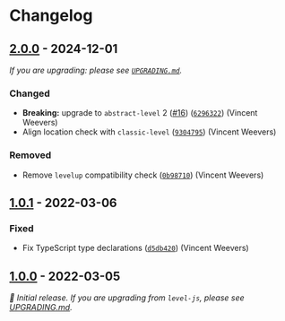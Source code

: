 # Changelog

## [2.0.0] - 2024-12-01

_If you are upgrading: please see [`UPGRADING.md`](UPGRADING.md)._

### Changed

- **Breaking:** upgrade to `abstract-level` 2 ([#16](https://github.com/Level/browser-level/issues/16)) ([`6296322`](https://github.com/Level/browser-level/commit/6296322)) (Vincent Weevers)
- Align location check with `classic-level` ([`9304795`](https://github.com/Level/browser-level/commit/9304795)) (Vincent Weevers)

### Removed

- Remove `levelup` compatibility check ([`0b98710`](https://github.com/Level/browser-level/commit/0b98710)) (Vincent Weevers)

## [1.0.1] - 2022-03-06

### Fixed

- Fix TypeScript type declarations ([`d5db420`](https://github.com/Level/browser-level/commit/d5db420)) (Vincent Weevers)

## [1.0.0] - 2022-03-05

_:seedling: Initial release. If you are upgrading from `level-js`, please see [UPGRADING.md](UPGRADING.md)._

[2.0.0]: https://github.com/Level/browser-level/releases/tag/v2.0.0

[1.0.1]: https://github.com/Level/browser-level/releases/tag/v1.0.1

[1.0.0]: https://github.com/Level/browser-level/releases/tag/v1.0.0
